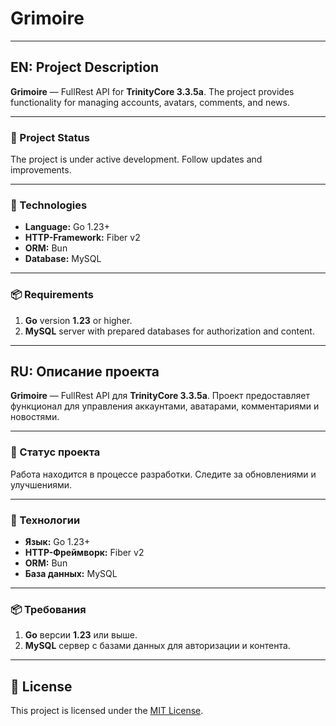 # Grimoire

---
## EN: Project Description

**Grimoire** — FullRest API for **TrinityCore 3.3.5a**. The project provides functionality for managing accounts, avatars, comments, and news.

---

### 🚧 Project Status

The project is under active development. Follow updates and improvements.

---

### 🔧 Technologies

- **Language:** Go 1.23+
- **HTTP-Framework:** Fiber v2
- **ORM:** Bun
- **Database:** MySQL

---

### 📦 Requirements

1. **Go** version **1.23** or higher.
2. **MySQL** server with prepared databases for authorization and content.

---

## RU: Описание проекта

**Grimoire** — FullRest API для **TrinityCore 3.3.5a**. Проект предоставляет функционал для управления аккаунтами, аватарами, комментариями и новостями.

---

### 🚧 Статус проекта

Работа находится в процессе разработки. Следите за обновлениями и улучшениями.

---

### 🔧 Технологии

- **Язык:** Go 1.23+
- **HTTP-Фреймворк:** Fiber v2
- **ORM:** Bun
- **База данных:** MySQL

---

### 📦 Требования

1. **Go** версии **1.23** или выше.
2. **MySQL** сервер с базами данных для авторизации и контента.

---


## 📜 License

This project is licensed under the [MIT License](./LICENSE).